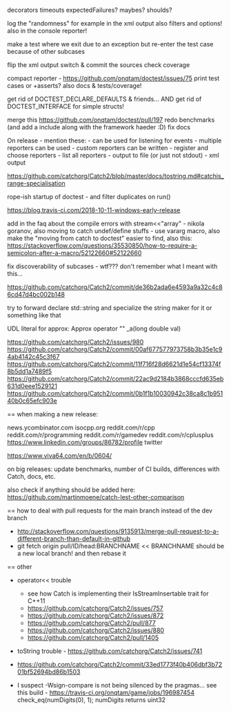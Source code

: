 
decorators
    timeouts
    expectedFailures?
    maybes? shoulds?

log the "randomness" for example in the xml output
    also filters and options!
    also in the console reporter!

make a test where we exit due to an exception but re-enter the test case because of other subcases

flip the xml output switch & commit the sources
check coverage



compact reporter - https://github.com/onqtam/doctest/issues/75
    print test cases or +asserts?
    also docs & tests/coverage!

get rid of DOCTEST_DECLARE_DEFAULTS & friends...
    AND get rid of DOCTEST_INTERFACE for simple structs!

merge this
    https://github.com/onqtam/doctest/pull/197
    redo benchmarks (and add a <string> include along with the framework haeder :D)
    fix docs

On release - mention these:
    - can be used for listening for events
    - multiple reporters can be used
    - custom reporters can be written
    - register and choose reporters
    - list all reporters
    - output to file (or just not stdout)
    - xml output



https://github.com/catchorg/Catch2/blob/master/docs/tostring.md#catchis_range-specialisation

rope-ish startup of doctest - and filter duplicates on run()

https://blog.travis-ci.com/2018-10-11-windows-early-release

add in the faq about the compile errors with stream<<"array" - nikola goranov, also moving to catch undef/define stuffs - use vararg macro, also make the "moving from catch to doctest" easier to find, also this: https://stackoverflow.com/questions/35530850/how-to-require-a-semicolon-after-a-macro/52122660#52122660



fix discoverability of subcases - wtf??? don't remember what I meant with this...

https://github.com/catchorg/Catch2/commit/de36b2ada6e4593a9a32c4c86cd47d4bc002b148

try to forward declare std::string and specialize the string maker for it or something like that

UDL literal for approx: Approx operator "" _a(long double val)

https://github.com/catchorg/Catch2/issues/980
https://github.com/catchorg/Catch2/commit/00af677577973758b3b35e1c94ab4142c45c3f67
https://github.com/catchorg/Catch2/commit/11f716f28d6621d1e54cf13374f8b5dd1a7489f5
https://github.com/catchorg/Catch2/commit/22ac9d2184b3868cccfd635eb631d0eee1529121
https://github.com/catchorg/Catch2/commit/0b1f1b10030942c38ca8c1b95140b0c65efc903e

== when making a new release:

news.ycombinator.com
isocpp.org
reddit.com/r/cpp
reddit.com/r/programming
reddit.com/r/gamedev
reddit.com/r/cplusplus
https://www.linkedin.com/groups/86782/profile
twitter

https://www.viva64.com/en/b/0604/

on big releases: update benchmarks, number of CI builds, differences with Catch, docs, etc.

also check if anything should be added here:
https://github.com/martinmoene/catch-lest-other-comparison

== how to deal with pull requests for the main branch instead of the dev branch
- http://stackoverflow.com/questions/9135913/merge-pull-request-to-a-different-branch-than-default-in-github
- git fetch origin pull/ID/head:BRANCHNAME         << BRANCHNAME should be a new local branch! and then rebase it

== other
- operator<< trouble
    - see how Catch is implementing their IsStreamInsertable trait for C++11
    - https://github.com/catchorg/Catch2/issues/757
    - https://github.com/catchorg/Catch2/issues/872
    - https://github.com/catchorg/Catch2/pull/877
    - https://github.com/catchorg/Catch2/issues/880
    - https://github.com/catchorg/Catch2/pull/1405
- toString trouble - https://github.com/catchorg/Catch2/issues/741
- https://github.com/catchorg/Catch2/commit/33ed1773f40b406dbf3b7201bf52694bd86b1503

- I suspect -Wsign-compare is not being silenced by the pragmas...
  see this build - https://travis-ci.org/onqtam/game/jobs/196987454
  check_eq(numDigits(0), 1);     numDigits returns uint32
